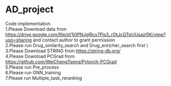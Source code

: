 # AD_project
Code implementation \
1.Please Download data from https://drive.google.com/file/d/1j0PNJglRcx7Pis3_rOtJcQTpUUsazl5K/view?usp=sharing and contact author to grant permission \
2.Please run Drug_simlarity_search and Drug_enricher_search first \ 
3.Please Download STRING from https://string-db.org/ \
4.Please Download PCGrad from https://github.com/WeiChengTseng/Pytorch-PCGrad \
5.Please run Pre_process \
6.Please run GNN_training \
7.Please run Multiple_task_reranking 
